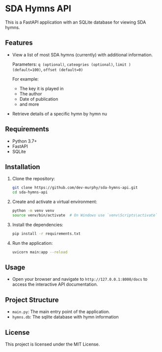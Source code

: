 # SDA Hymns API

This is a FastAPI application with an SQLite database for viewing SDA hymns.

## Features

- View a list of most SDA hymns (currently) with additional information.

  Parameters: `q (optional)`, `cateogries (optional)`, `limit )(default=100)`, `offset (default=0)`

  For example:

  - The key it is played in
  - The author
  - Date of publication
  - and more

- Retrieve details of a specific hymn by hymn nu

## Requirements

- Python 3.7+
- FastAPI
- SQLite

## Installation

1. Clone the repository:

   ```bash
   git clone https://github.com/dev-murphy/sda-hymns-api.git
   cd sda-hymns-api
   ```

2. Create and activate a virtual environment:

   ```bash
   python -m venv venv
   source venv/bin/activate  # On Windows use `venv\Scripts\activate`
   ```

3. Install the dependencies:

   ```bash
   pip install -r requirements.txt
   ```

4. Run the application:
   ```bash
   uvicorn main:app --reload
   ```

## Usage

- Open your browser and navigate to `http://127.0.0.1:8000/docs` to access the interactive API documentation.

## Project Structure

- `main.py`: The main entry point of the application.
- `hymns.db`: The sqlite database with hymn information

## License

This project is licensed under the MIT License.
